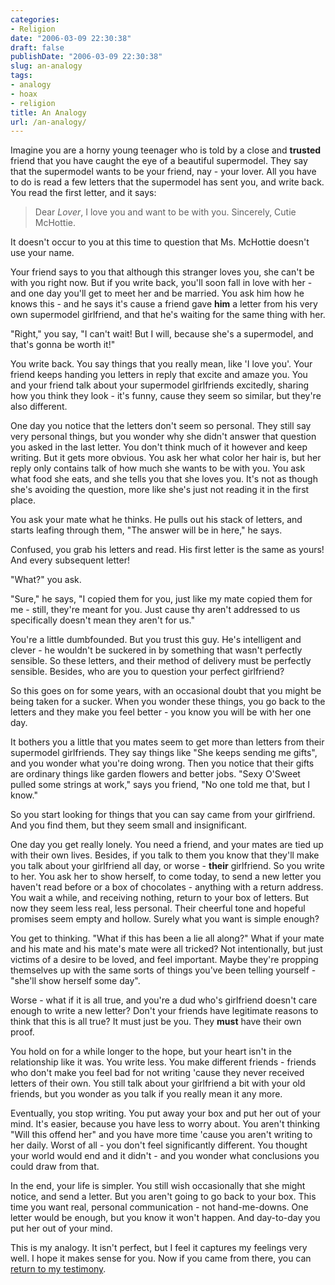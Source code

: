 ```yaml
---
categories:
- Religion
date: "2006-03-09 22:30:38"
draft: false
publishDate: "2006-03-09 22:30:38"
slug: an-analogy
tags:
- analogy
- hoax
- religion
title: An Analogy
url: /an-analogy/
---
```

Imagine you are a horny young teenager who is told by a close and
**trusted** friend that you have caught the eye of a beautiful
supermodel. They say that the supermodel wants to be your friend, nay -
your lover. All you have to do is read a few letters that the supermodel
has sent you, and write back. You read the first letter, and it says:

> Dear *Lover*, I love you and want to be with you. Sincerely, Cutie
> McHottie.

It doesn't occur to you at this time to question that Ms. McHottie
doesn't use your name.

Your friend says to you that although this stranger loves you, she can't
be with you right now. But if you write back, you'll soon fall in love
with her - and one day you'll get to meet her and be married. You ask
him how he knows this - and he says it's cause a friend gave **him** a
letter from his very own supermodel girlfriend, and that he's waiting
for the same thing with her.

"Right," you say, "I can't wait! But I will, because she's a supermodel,
and that's gonna be worth it!"

You write back. You say things that you really mean, like 'I love you'.
Your friend keeps handing you letters in reply that excite and amaze
you. You and your friend talk about your supermodel girlfriends
excitedly, sharing how you think they look - it's funny, cause they seem
so similar, but they're also different.

One day you notice that the letters don't seem so personal. They still
say very personal things, but you wonder why she didn't answer that
question you asked in the last letter. You don't think much of it
however and keep writing. But it gets more obvious. You ask her what
color her hair is, but her reply only contains talk of how much she
wants to be with you. You ask what food she eats, and she tells you that
she loves you. It's not as though she's avoiding the question, more like
she's just not reading it in the first place.

You ask your mate what he thinks. He pulls out his stack of letters, and
starts leafing through them, "The answer will be in here," he says.

Confused, you grab his letters and read. His first letter is the same as
yours! And every subsequent letter!

"What?" you ask.

"Sure," he says, "I copied them for you, just like my mate copied them
for me - still, they're meant for you. Just cause thy aren't addressed
to us specifically doesn't mean they aren't for us."

You're a little dumbfounded. But you trust this guy. He's intelligent
and clever - he wouldn't be suckered in by something that wasn't
perfectly sensible. So these letters, and their method of delivery must
be perfectly sensible. Besides, who are you to question your perfect
girlfriend?

So this goes on for some years, with an occasional doubt that you might
be being taken for a sucker. When you wonder these things, you go back
to the letters and they make you feel better - you know you will be with
her one day.

It bothers you a little that you mates seem to get more than letters
from their supermodel girlfriends. They say things like "She keeps
sending me gifts", and you wonder what you're doing wrong. Then you
notice that their gifts are ordinary things like garden flowers and
better jobs. "Sexy O'Sweet pulled some strings at work," says you
friend, "No one told me that, but I know."

So you start looking for things that you can say came from your
girlfriend. And you find them, but they seem small and insignificant.

One day you get really lonely. You need a friend, and your mates are
tied up with their own lives. Besides, if you talk to them you know that
they'll make you talk about your girlfriend all day, or worse -
**their** girlfriend. So you write to her. You ask her to show herself,
to come today, to send a new letter you haven't read before or a box of
chocolates - anything with a return address. You wait a while, and
receiving nothing, return to your box of letters. But now they seem less
real, less personal. Their cheerful tone and hopeful promises seem empty
and hollow. Surely what you want is simple enough?

You get to thinking. "What if this has been a lie all along?" What if
your mate and his mate and his mate's mate were all tricked? Not
intentionally, but just victims of a desire to be loved, and feel
important. Maybe they're propping themselves up with the same sorts of
things you've been telling yourself - "she'll show herself some day".

Worse - what if it is all true, and you're a dud who's girlfriend
doesn't care enough to write a new letter? Don't your friends have
legitimate reasons to think that this is all true? It must just be you.
They **must** have their own proof.

You hold on for a while longer to the hope, but your heart isn't in the
relationship like it was. You write less. You make different friends -
friends who don't make you feel bad for not writing 'cause they never
received letters of their own. You still talk about your girlfriend a
bit with your old friends, but you wonder as you talk if you really mean
it any more.

Eventually, you stop writing. You put away your box and put her out of
your mind. It's easier, because you have less to worry about. You aren't
thinking "Will this offend her" and you have more time 'cause you aren't
writing to her daily. Worst of all - you don't feel significantly
different. You thought your world would end and it didn't - and you
wonder what conclusions you could draw from that.

In the end, your life is simpler. You still wish occasionally that she
might notice, and send a letter. But you aren't going to go back to your
box. This time you want real, personal communication - not
hand-me-downs. One letter would be enough, but you know it won't happen.
And day-to-day you put her out of your mind.

This is my analogy. It isn't perfect, but I feel it captures my feelings
very well. I hope it makes sense for you. Now if you came from there,
you can [return to my
testimony](//the.geekorium.com.au/testimony/#returnfromanalogy).